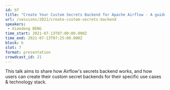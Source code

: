 ```yaml
---
id: b7
title: "Create Your Custom Secrets Backend for Apache Airflow - A guided tour into Airflow codebase"
url: /sessions/2021/create-custom-secrets-backend
speakers:
 - Xiaodong DENG
time_start: 2021-07-13T07:00:00.000Z
time_end: 2021-07-13T07:25:00.000Z
block: b
slot: 7
format: presentation
crowdcast_id: 21
---
```


This talk aims to share how Airflow's secrets backend works, and how users can create their custom secret backends for their specific use cases & technology stack.
